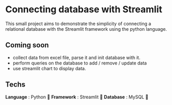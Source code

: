 # Connecting database with Streamlit

This small project aims to demonstrate the simplicity of connecting a relational database with the Streamlit framework using the python language.

## Coming soon
- collect data from excel file, parse it and init database with it.
- perform queries on the database to add / remove / update data
- use streamlit chart to display data.

## Techs
**Language**    : Python 🐍
**Framework**   : Streamlit 👑
**Database**    : MySQL 💾